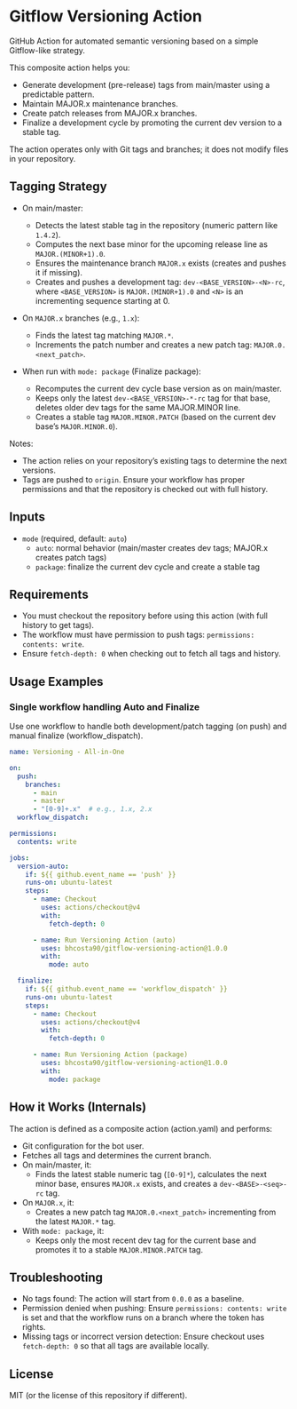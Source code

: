 # Gitflow Versioning Action

GitHub Action for automated semantic versioning based on a simple Gitflow-like strategy.

This composite action helps you:
- Generate development (pre-release) tags from main/master using a predictable pattern.
- Maintain MAJOR.x maintenance branches.
- Create patch releases from MAJOR.x branches.
- Finalize a development cycle by promoting the current dev version to a stable tag.

The action operates only with Git tags and branches; it does not modify files in your repository.

## Tagging Strategy

- On main/master:
  - Detects the latest stable tag in the repository (numeric pattern like `1.4.2`).
  - Computes the next base minor for the upcoming release line as `MAJOR.(MINOR+1).0`.
  - Ensures the maintenance branch `MAJOR.x` exists (creates and pushes it if missing).
  - Creates and pushes a development tag: `dev-<BASE_VERSION>-<N>-rc`, where `<BASE_VERSION>` is `MAJOR.(MINOR+1).0` and `<N>` is an incrementing sequence starting at 0.

- On `MAJOR.x` branches (e.g., `1.x`):
  - Finds the latest tag matching `MAJOR.*`.
  - Increments the patch number and creates a new patch tag: `MAJOR.0.<next_patch>`.

- When run with `mode: package` (Finalize package):
  - Recomputes the current dev cycle base version as on main/master.
  - Keeps only the latest `dev-<BASE_VERSION>-*-rc` tag for that base, deletes older dev tags for the same MAJOR.MINOR line.
  - Creates a stable tag `MAJOR.MINOR.PATCH` (based on the current dev base’s `MAJOR.MINOR.0`).

Notes:
- The action relies on your repository’s existing tags to determine the next versions.
- Tags are pushed to `origin`. Ensure your workflow has proper permissions and that the repository is checked out with full history.

## Inputs

- `mode` (required, default: `auto`)
  - `auto`: normal behavior (main/master creates dev tags; MAJOR.x creates patch tags)
  - `package`: finalize the current dev cycle and create a stable tag

## Requirements

- You must checkout the repository before using this action (with full history to get tags).
- The workflow must have permission to push tags: `permissions: contents: write`.
- Ensure `fetch-depth: 0` when checking out to fetch all tags and history.

## Usage Examples

### Single workflow handling Auto and Finalize

Use one workflow to handle both development/patch tagging (on push) and manual finalize (workflow_dispatch).

```yaml
name: Versioning - All-in-One

on:
  push:
    branches:
      - main
      - master
      - "[0-9]+.x"  # e.g., 1.x, 2.x
  workflow_dispatch:

permissions:
  contents: write

jobs:
  version-auto:
    if: ${{ github.event_name == 'push' }}
    runs-on: ubuntu-latest
    steps:
      - name: Checkout
        uses: actions/checkout@v4
        with:
          fetch-depth: 0

      - name: Run Versioning Action (auto)
        uses: bhcosta90/gitflow-versioning-action@1.0.0
        with:
          mode: auto

  finalize:
    if: ${{ github.event_name == 'workflow_dispatch' }}
    runs-on: ubuntu-latest
    steps:
      - name: Checkout
        uses: actions/checkout@v4
        with:
          fetch-depth: 0

      - name: Run Versioning Action (package)
        uses: bhcosta90/gitflow-versioning-action@1.0.0
        with:
          mode: package
```

## How it Works (Internals)

The action is defined as a composite action (action.yaml) and performs:
- Git configuration for the bot user.
- Fetches all tags and determines the current branch.
- On main/master, it:
  - Finds the latest stable numeric tag (`[0-9]*`), calculates the next minor base, ensures `MAJOR.x` exists, and creates a `dev-<BASE>-<seq>-rc` tag.
- On `MAJOR.x`, it:
  - Creates a new patch tag `MAJOR.0.<next_patch>` incrementing from the latest `MAJOR.*` tag.
- With `mode: package`, it:
  - Keeps only the most recent dev tag for the current base and promotes it to a stable `MAJOR.MINOR.PATCH` tag.

## Troubleshooting

- No tags found: The action will start from `0.0.0` as a baseline.
- Permission denied when pushing: Ensure `permissions: contents: write` is set and that the workflow runs on a branch where the token has rights.
- Missing tags or incorrect version detection: Ensure checkout uses `fetch-depth: 0` so that all tags are available locally.

## License

MIT (or the license of this repository if different).
